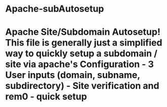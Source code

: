 # Apache-subAutosetup
# Apache Site/Subdomain Autosetup! This file is generally just a simplified way to quickly setup a subdomain / site via apache's Configuration - 3 User inputs (domain, subname, subdirectory) - Site verification and rem0 - quick setup
